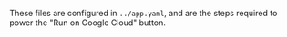 These files are configured in `../app.yaml`, and are the steps required to power the "Run on Google Cloud" button. 
